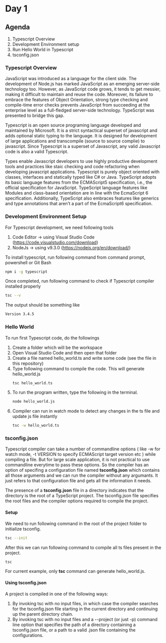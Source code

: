# Day 1

## Agenda
1) Typescript Overview
2) Development Environment setup
3) Run Hello World in Typescript
4) tsconfig.json

### Typescript Overview
JavaScript was introduced as a language for the client side. The development of Node.js has marked JavaScript as an emerging server-side technology too. However, as JavaScript code grows, it tends to get messier, making it difficult to maintain and reuse the code. Moreover, its failure to embrace the features of Object Orientation, strong type checking and compile-time error checks prevents JavaScript from succeeding at the enterprise level as a full-fledged server-side technology. TypeScript was presented to bridge this gap.

Typescript is an open source programing language developed and maintained by Microsoft. It is a strict syntactical superset of javascript and adds optional static typing to the language. It is designed for development of large applications and transcompile (source to source complie) to javascript. Since Typescript is a superset of Javascript, any valid Javascript code is also a valid Typescript.

Types enable Javascript developers to use highly productive development tools and practices like staic checking and code refactoring when developing javascript applications. Typescript is purely object oriented with classes, interfaces and statically typed like C# or Java. TypeScript adopts its basic language features from the ECMAScript5 specification, i.e., the official specification for JavaScript. TypeScript language features like Modules and class-based orientation are in line with the EcmaScript 6 specification. Additionally, TypeScript also embraces features like generics and type annotations that aren’t a part of the EcmaScript6 specification.

### Development Environment Setup
For Typescript development, we need following tools
1) Code Editor -> using Visual Studio Code (https://code.visualstudio.com/download)
2) NodeJs -> using v9.3.0 (https://nodejs.org/en/download/)

To install typescript, run following command from command prompt, powershell or Git Bash
```sh
npm i -g typescript
```

Once completed, run following command to check if Typescript compiler installed properly
```sh
tsc --v
```
The output should be something like
```sh
Version 3.4.5
```

### Hello World
To run first Typescript code, do the followings
1) Create a folder which will be the workspace
2) Open Visual Studio Code and then open that folder
3) Create a file named hello_world.ts and write some code (see the file in this repository)
4) Type following command to compile the code. This will generate hello_world.js
    ```sh
    tsc hello_world.ts
    ```
5) To run the program written, type the following in the terminal.
    ```sh
    node hello_world.js
    ```
6) Compiler can run in watch mode to detect any changes in the ts file and update js file instantly
    ```sh
    tsc -w hello_world.ts
    ```
### tsconfig.json 
Typescript compiler can take a number of commandline options ( like -w for watch mode, -t VERSION to specify ECMAScript target version etc ) while compiling a file. But for large scale application, it is not practical to use commandline everytime to pass these options. So the compiler has an option of specifing a configuration file named **tsconfig.json** which contains all those arguments and we can run the compiler without any argumants. It just refers to that configuration file and gets all the information it needs. 

The presence of a **tsconfig.json** file in a directory indicates that the directory is the root of a TypeScript project. The tsconfig.json file specifies the root files and the compiler options required to compile the project.

#### Setup
We need to run following command in the root of the project folder to initialize tsconfig.
```sh
tsc --init
```
After this we can run following command to compile all ts files present in the project.
```sh
tsc
```
 For current example, only **tsc** command can generate hello_world.js.

#### Using tsconfig.json
A project is compiled in one of the following ways:

1) By invoking tsc with no input files, in which case the compiler searches for the tsconfig.json file starting in the current directory and continuing up the parent directory chain.
2) By invoking tsc with no input files and a --project (or just -p) command line option that specifies the path of a directory containing a tsconfig.json file, or a path to a valid .json file containing the configurations.

